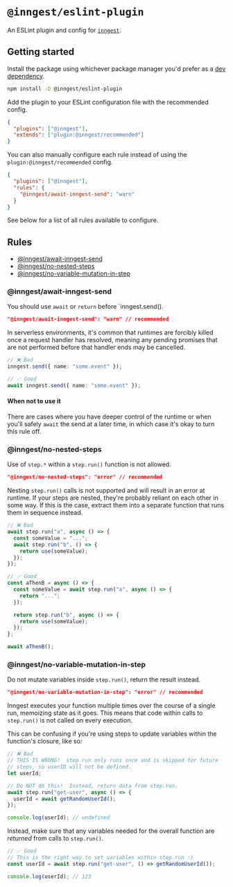 # `@inngest/eslint-plugin`

An ESLint plugin and config for [`inngest`](/packages/inngest/).

## Getting started

Install the package using whichever package manager you'd prefer as a [dev dependency](https://docs.npmjs.com/cli/v10/configuring-npm/package-json#devdependencies).

```sh
npm install -D @inngest/eslint-plugin
```

Add the plugin to your ESLint configuration file with the recommended config.

```json
{
  "plugins": ["@inngest"],
  "extends": ["plugin:@inngest/recommended"]
}
```

You can also manually configure each rule instead of using the `plugin:@inngest/recommended` config.

```json
{
  "plugins": ["@inngest"],
  "rules": {
    "@inngest/await-inngest-send": "warn"
  }
}
```

See below for a list of all rules available to configure.

## Rules

- [@inngest/await-inngest-send](#inngestawait-inngest-send)
- [@inngest/no-nested-steps](#inngestno-nested-steps)
- [@inngest/no-variable-mutation-in-step](#inngestno-variable-mutation-in-step)

### @inngest/await-inngest-send

You should use `await` or `return` before `inngest.send().

```json
"@inngest/await-inngest-send": "warn" // recommended
```

In serverless environments, it's common that runtimes are forcibly killed once a request handler has resolved, meaning any pending promises that are not performed before that handler ends may be cancelled.

```ts
// ❌ Bad
inngest.send({ name: "some.event" });
```
```ts
// ✅ Good
await inngest.send({ name: "some.event" });
```

#### When not to use it

There are cases where you have deeper control of the runtime or when you'll safely `await` the send at a later time, in which case it's okay to turn this rule off.

### @inngest/no-nested-steps

Use of `step.*` within a `step.run()` function is not allowed.

```json
"@inngest/no-nested-steps": "error" // recommended
```

Nesting `step.run()` calls is not supported and will result in an error at runtime. If your steps are nested, they're probably reliant on each other in some way. If this is the case, extract them into a separate function that runs them in sequence instead.

```ts
// ❌ Bad
await step.run("a", async () => {
  const someValue = "...";
  await step.run("b", () => {
    return use(someValue);
  });
});
```
```ts
// ✅ Good
const aThenB = async () => {
  const someValue = await step.run("a", async () => {
    return "...";
  });

  return step.run("b", async () => {
    return use(someValue);
  });
};

await aThenB();
```

### @inngest/no-variable-mutation-in-step

Do not mutate variables inside `step.run()`, return the result instead.

```json
"@inngest/no-variable-mutation-in-step": "error" // recommended
```

Inngest executes your function multiple times over the course of a single run, memoizing state as it goes. This means that code within calls to `step.run()` is not called on every execution.

This can be confusing if you're using steps to update variables within the function's closure, like so:

```ts
// ❌ Bad
// THIS IS WRONG!  step.run only runs once and is skipped for future
// steps, so userID will not be defined.
let userId;

// Do NOT do this!  Instead, return data from step.run.
await step.run("get-user", async () => {
  userId = await getRandomUserId();
});

console.log(userId); // undefined
```

Instead, make sure that any variables needed for the overall function are _returned_ from calls to `step.run()`.

```ts
// ✅ Good
// This is the right way to set variables within step.run :)
const userId = await step.run("get-user", () => getRandomUserId());

console.log(userId); // 123
```

